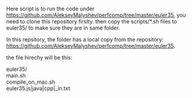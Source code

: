 Here script is to run the code under https://github.com/AlekseyMalyshev/perfcomp/tree/master/euler35, you need to clone this repository firslty.
then copy the scripts/*.sh files to euler35/ to make sure they are in same folder.

In this repsitory, the folder has a local copy from the repository: https://github.com/AlekseyMalyshev/perfcomp/tree/master/euler35.

the file hirechy will be this:

euler35/
<br>       main.sh
<br>       compile_on_mac.sh
<br>       euler35.js|java|cpp|_in.txt


